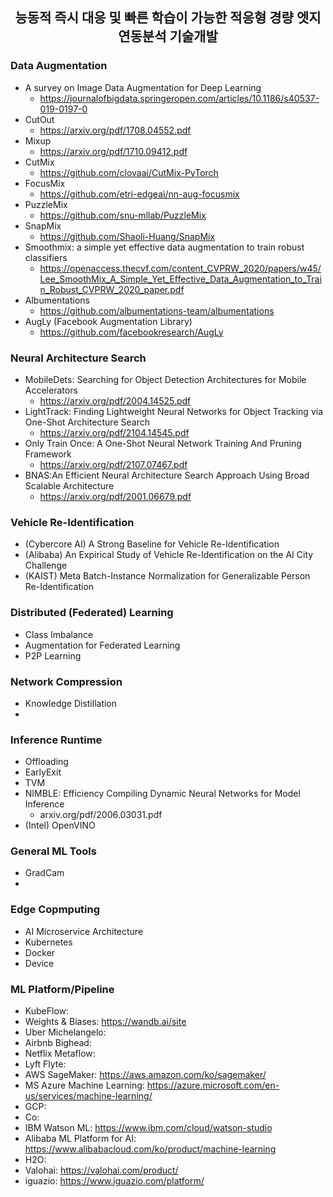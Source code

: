 <center>
<h2> 능동적 즉시 대응 및 빠른 학습이 가능한 적응형 경량 엣지 연동분석 기술개발 </h2>
</center>

### Data Augmentation
- A survey on Image Data Augmentation for Deep Learning
  - https://journalofbigdata.springeropen.com/articles/10.1186/s40537-019-0197-0
- CutOut
  - https://arxiv.org/pdf/1708.04552.pdf
- Mixup
  - https://arxiv.org/pdf/1710.09412.pdf
- CutMix
  - https://github.com/clovaai/CutMix-PyTorch
- FocusMix
  - https://github.com/etri-edgeai/nn-aug-focusmix
- PuzzleMix
  - https://github.com/snu-mllab/PuzzleMix
- SnapMix
  - https://github.com/Shaoli-Huang/SnapMix
- Smoothmix: a simple yet effective data augmentation to train robust classifiers
  - https://openaccess.thecvf.com/content_CVPRW_2020/papers/w45/Lee_SmoothMix_A_Simple_Yet_Effective_Data_Augmentation_to_Train_Robust_CVPRW_2020_paper.pdf  
- Albumentations
  - https://github.com/albumentations-team/albumentations
- AugLy (Facebook Augmentation Library)
  - https://github.com/facebookresearch/AugLy

### Neural Architecture Search
- MobileDets: Searching for Object Detection Architectures for Mobile Accelerators
  - https://arxiv.org/pdf/2004.14525.pdf
- LightTrack: Finding Lightweight Neural Networks for Object Tracking via One-Shot Architecture Search
  - https://arxiv.org/pdf/2104.14545.pdf
- Only Train Once: A One-Shot Neural Network Training And Pruning Framework
  - https://arxiv.org/pdf/2107.07467.pdf 
- BNAS:An Efficient Neural Architecture Search Approach Using Broad Scalable Architecture
  - https://arxiv.org/pdf/2001.06679.pdf 

### Vehicle Re-Identification
- (Cybercore AI) A Strong Baseline for Vehicle Re-Identification
- (Alibaba) An Expirical Study of Vehicle Re-Identification on the AI City Challenge
- (KAIST) Meta Batch-Instance Normalization for Generalizable Person Re-Identification

### Distributed (Federated) Learning
- Class Imbalance
- Augmentation for Federated Learning
- P2P Learning 

### Network Compression
- Knowledge Distillation
- 

### Inference Runtime
- Offloading
- EarlyExit
- TVM
- NIMBLE: Efficiency Compiling Dynamic Neural Networks for Model Inference
  - arxiv.org/pdf/2006.03031.pdf
- (Intel) OpenVINO

### General ML Tools
- GradCam
- 

### Edge Copmputing
- AI Microservice Architecture
- Kubernetes
- Docker 
- Device

### ML Platform/Pipeline
- KubeFlow:
- Weights & Biases: https://wandb.ai/site
- Uber Michelangelo:
- Airbnb Bighead:
- Netflix Metaflow:
- Lyft Flyte:
- AWS SageMaker: https://aws.amazon.com/ko/sagemaker/
- MS Azure Machine Learning: https://azure.microsoft.com/en-us/services/machine-learning/
- GCP:
- Co:
- IBM Watson ML: https://www.ibm.com/cloud/watson-studio
- Alibaba ML Platform for AI: https://www.alibabacloud.com/ko/product/machine-learning
- H2O: 
- Valohai: https://valohai.com/product/
- iguazio: https://www.iguazio.com/platform/
